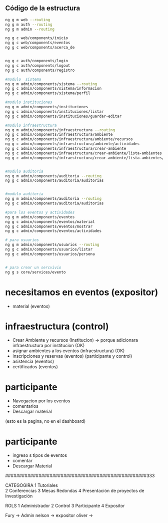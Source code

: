 ## Código de la estructura

```Bash
ng g m web --routing
ng g m auth --routing
ng g m admin --routing

ng g c web/components/inicio
ng g c web/components/eventos
ng g c web/components/acerca_de


ng g c auth/components/login
ng g c auth/components/logout
ng g c auth/components/registro

#modulo  sistema
ng g m admin/components/sistema --routing
ng g c admin/components/sistema/informacion
ng g c admin/components/sistema/perfil

#modulo instituciones
ng g m admin/components/instituciones
ng g c admin/components/instituciones/listar
ng g c admin/components/instituciones/guardar-editar

#modulo infraestructura
ng g m admin/components/infraestructura --routing
ng g c admin/components/infraestructura/ambiente
ng g c admin/components/infraestructura/ambiente/recursos
ng g c admin/components/infraestructura/ambiente/actividades
ng g c admin/components/infraestructura/crear-ambiente
ng g c admin/components/infraestructura/crear-ambiente/lista-ambientes
ng g c admin/components/infraestructura/crear-ambiente/lista-ambientes/lista-recursos


#modulo auditoria
ng g m admin/components/auditoria --routing
ng g c admin/components/auditoria/auditorias


#modulo auditoria
ng g m admin/components/auditoria --routing
ng g c admin/components/auditoria/auditorias

#para los eventos y actividades
ng g m admin/components/eventos
ng g c admin/components/eventos/material
ng g c admin/components/eventos/mostrar
ng g c admin/components/eventos/actividades

# para usuarios
ng g m admin/components/usuarios --routing
ng g c admin/components/usuarios/listar
ng g c admin/components/usuarios/persona


# para crear un sercvivio
ng g s core/services/evento


```


# necesitamos en eventos (expositor)
* material (eventos)

# infraestructura (control)
* Crear Ambiente y recursos (Institucion) -> porque adicionara infraestructura por institucion  (OK)
* asignar ambientes a los eventos (infraestructura) (OK)
* inscripciones y reservas (eventos) (participante y control)
* asistencia (eventos)
* certificados (eventos)




# participante  
* Navegacion por los eventos
* comentarios
* Descargar material




(esto es la pagina, no en el dashboard)
# participante
* ingreso s tipos de eventos
* comentar 
* Descargar Material








###################################################333


CATEGOGIRA
1 Tutoriales	
2 Conferencias
3 Mesas Redondas
4 Presentación de proyectos de Investigación


ROLS
1 Administrador
2 Control
3 Participante
4 Expositor


Fury -> Admin
nelson -> expositor
oliver -> 